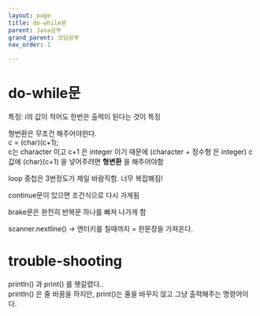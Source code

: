 ```yaml
---
layout: page
title: do-while문
parent: Java공부
grand_parent: 코딩공부
nav_order: 1

---
```




# do-while문
특징: i의 값이 적어도 한번은 출력이 된다는 것이 특징  
  
형번환은 무조건 해주어야한다.  
c = (char)(c+1);  
c는 character 이고 c+1 은 integer 이기 때문에  (character + 정수형 은 integer)
c 값에 (char)(c+1) 을 넣어주려면 **형변환** 을 해주어야함 

loop 중첩은 3번정도가 제일 바람직함. 너무 복잡해짐!  

continue문이 있으면 조건식으로 다시 가게됨  

brake문은 완전히 반복문 하나를 빠져 나가게 함  

scanner.nextline() -> 엔터키를 칠때까지 = 한문장을 가져온다.  

# trouble-shooting  
println() 과 print() 를 헷갈렸다..  
println() 은 줄 바꿈을 하지만, print()는 줄을 바꾸지 않고 그냥 출력해주는 명령어이다.  
